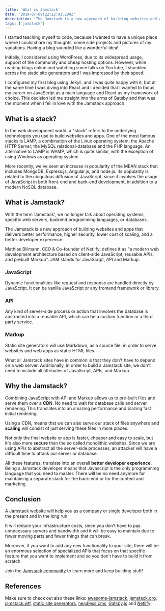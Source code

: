 ```yaml
---
title: 'What is Jamstack'
date: '2019-07-09T22:12:03.284Z'
description: 'The Jamstack is a new approach of building websites and apps that delivers better performance, higher security, lower cost of scaling, and a better developer experience.'
tags: ['jamstack']
---
```


I started teaching myself to code, because I wanted to have a unique place where I could share my thoughts, some side projects and pictures of my vacations. Having a blog sounded like a wonderful idea!

Initially, I considered using WordPress, due to its widespread usage, support of the community and cheap hosting options.
However, while reading blogs online and watching some talks on YouTube, I stumbled across the static site generators and I was impressed by their speed.

I configured my first blog using Jekyll, and I was quite happy with it, but at the same time I was diving into React and I decided that I wanted to focus my career on JavaScript as a main language and React as my framework of choice.
This decision led me straight into the arms of Gatsby and that was the moment when I fell in love with the Jamstack approach.

## What is a stack?

In the web development world, a "stack” refers to the underlying technologies you use to build websites and apps.
One of the most famous stacks is LAMP, a combination of the Linux operating system, the Apache HTTP Server, the MySQL relational-database and the PHP language.
An alternative to LAMP is WAMP, which is quite similar, with the exception of using Windows as operating system.

More recently, we've seen an increase in popularity of the MEAN stack that includes MongoDB, Express.js, Angular.js, and node.js. Its popularity is related to the ubiquitous diffusion of JavaScript, since it involves the usage of JavaScript in both front-end and back-end development, in addition to a modern NoSQL database.

## What is Jamstack?

With the term 'Jamstack', we no longer talk about operating systems, specific web servers, backend programming languages, or databases.

The Jamstack is a new approach of building websites and apps that delivers better performance, higher security, lower cost of scaling, and a better developer experience.

Mathias Biilmann, CEO & Co-founder of Netlify, defines it as "a modern web development architecture based on client-side JavaScript, reusable APIs, and prebuilt Markup". JAM stands for JavaScript, API and Markup.

### JavaScript

Dynamic functionalities like request and response are handled directly by JavaScript. It can be vanilla JavaScript or any frontend framework or library.

### API

Any kind of server-side process or action that involves the database is abstracted into a reusable API, which can be a custom function or a third party service.

### Markup

Static site generators will use Markdown, as a source file, in order to serve websites and web apps as static HTML files.

What all Jamstack sites have in common is that they don't have to depend on a web server. Additionally, in order to build a Jamstack site, we don't need to include all attributes of JavaScript, APIs, and Markup.

## Why the Jamstack?

Combining JavaScript with API and Markup allows us to pre-built files and serve them over a **CDN**. No need to wait for database calls and server rendering. This translates into an amazing performance and blazing fast initial rendering.

Using a CDN, means that we can also serve our stack of files anywhere and **scaling** will consist of just serving these files in more places.

Not only the final website or app is faster, cheaper and easy to scale, but it's also more **secure** than the so called monolithic websites. Since we are using APIs to abstract all the server-side processes, an attacker will have a difficult time to attack our server or database.

All these features, translate into an overall **better developer experience**. Being a Jamstack developer means that Javascript is the only programming language that you need to master. There will be no need anymore for maintaining a separate stack for the back-end or for the content and marketing.

## Conclusion

A Jamstack website will help you as a company or single developer both in the present and in the long run.

It will reduce your infrastructure costs, since you don't have to pay unnecessary servers and bandwidth and it will be easy to maintain due to fewer moving parts and fewer things that can break.

Moreover, if you want to add any new functionality to your site, there will be an enormous selection of specialized APIs that focus on that specific feature that you want to implement and so you don't have to build it from scratch.

Join the [Jamstack community](https://jamstack.org/community) to learn more and keep building stuff!

## References

Make sure to check out also these links: [awesome-jamstack](https://github.com/automata/awesome-jamstack), [jamstack.org](https://jamstack.org), [jamstack.wtf](https://jamstack.wtf), [static site generators](https://www.staticgen.com), [headless cms](https://headlesscms.org), [Gatsby.js](https://www.gatsbyjs.org) and [Netlify](https://www.netlify.com).
